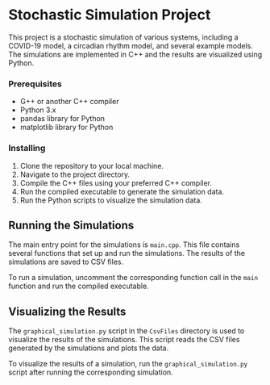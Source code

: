 # Stochastic Simulation Project

This project is a stochastic simulation of various systems, including a COVID-19 model, a circadian rhythm model, and several example models. The simulations are implemented in C++ and the results are visualized using Python.

### Prerequisites

- G++ or another C++ compiler
- Python 3.x
- pandas library for Python
- matplotlib library for Python

### Installing

1. Clone the repository to your local machine.
2. Navigate to the project directory.
3. Compile the C++ files using your preferred C++ compiler.
4. Run the compiled executable to generate the simulation data.
5. Run the Python scripts to visualize the simulation data.

## Running the Simulations

The main entry point for the simulations is `main.cpp`. This file contains several functions that set up and run the simulations. The results of the simulations are saved to CSV files.

To run a simulation, uncomment the corresponding function call in the `main` function and run the compiled executable.

## Visualizing the Results

The `graphical_simulation.py` script in the `CsvFiles` directory is used to visualize the results of the simulations. This script reads the CSV files generated by the simulations and plots the data.

To visualize the results of a simulation, run the `graphical_simulation.py` script after running the corresponding simulation.


